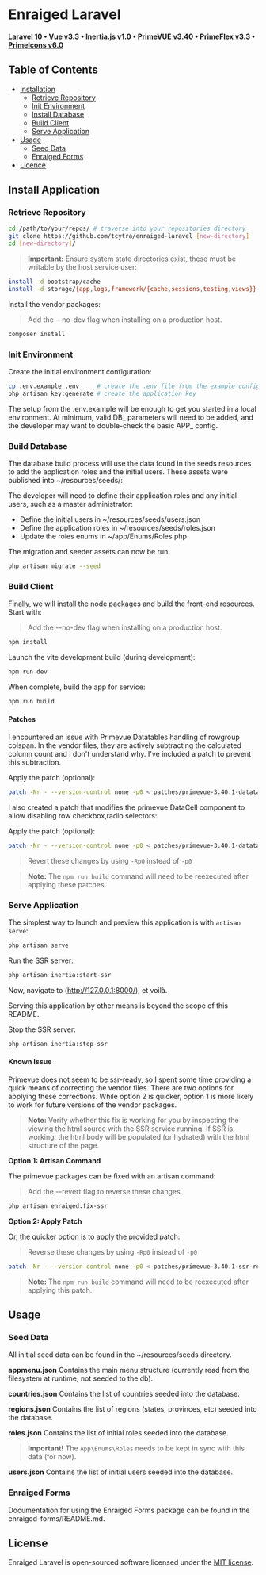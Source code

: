 # Enraiged Laravel

**[Laravel 10](https://laravel.com/docs/10.x/releases)
 • [Vue v3.3](https://vuejs.org/guide/introduction.html)
 • [Inertia.js v1.0](https://inertiajs.com/)
 • [PrimeVUE v3.40](https://primevue.org/installation/)
 • [PrimeFlex v3.3](https://primeflex.org/installation)
 • [PrimeIcons v6.0](https://primevue.org/icons/#list)**


## Table of Contents

- [Installation](#installation)
  * [Retrieve Repository](#retrieve-repository)
  * [Init Environment](#init-environment)
  * [Install Database](#install-database)
  * [Build Client](#build-client)
  * [Serve Application](#serve-application)
- [Usage](#usage)
  * [Seed Data](#seed-data)
  * [Enraiged Forms](#enraiged-forms)
- [Licence](#license)


## Install Application

### Retrieve Repository

```bash
cd /path/to/your/repos/ # traverse into your repositories directory
git clone https://github.com/tcytra/enraiged-laravel [new-directory]
cd [new-directory]/
```

> **Important:** Ensure system state directories exist, these must be writable by the host service user:

```bash
install -d bootstrap/cache
install -d storage/{app,logs,framework/{cache,sessions,testing,views}}
```

Install the vendor packages:

> Add the --no-dev flag when installing on a production host.

```bash
composer install
```


### Init Environment

Create the initial environment configuration:

```bash
cp .env.example .env     # create the .env file from the example config
php artisan key:generate # create the application key
```

The setup from the .env.example will be enough to get you started in a local environment. At minimum, valid DB_ 
parameters will need to be added, and the developer may want to double-check the basic APP_ config.


### Build Database

The database build process will use the data found in the seeds resources to add the application roles and the initial 
users. These assets were published into ~/resources/seeds/:

The developer will need to define their application roles and any initial users, such as a master administrator:

- Define the initial users in ~/resources/seeds/users.json
- Define the application roles in ~/resources/seeds/roles.json
- Update the roles enums in ~/app/Enums/Roles.php


The migration and seeder assets can now be run:

```bash
php artisan migrate --seed
```


### Build Client

Finally, we will install the node packages and build the front-end resources. Start with:

> Add the --no-dev flag when installing on a production host.

```bash
npm install
```

Launch the vite development build (during development):

```bash
npm run dev
```

When complete, build the app for service:

```bash
npm run build
```

#### Patches

I encountered an issue with Primevue Datatables handling of rowgroup colspan. In the vendor files, they are actively
subtracting the calculated column count and I don't understand why. I've included a patch to prevent this subtraction.

Apply the patch (optional):

```bash
patch -Nr - --version-control none -p0 < patches/primevue-3.40.1-datatable-correct-rowgroup-colspan.patch
```

I also created a patch that modifies the primevue DataCell component to allow disabling row checkbox,radio selectors:

Apply the patch (optional):

```bash
patch -Nr - --version-control none -p0 < patches/primevue-3.40.1-datatable-bodycell-add-selectable.patch
```

> Revert these changes by using `-Rp0` instead of `-p0`

> **Note:** The `npm run build` command will need to be reexecuted after applying these patches.

### Serve Application

The simplest way to launch and preview this application is with `artisan serve`:

```bash
php artisan serve
```

Run the SSR server:

```bash
php artisan inertia:start-ssr
```

Now, navigate to (http://127.0.0.1:8000/), et voilà.

Serving this application by other means is beyond the scope of this README.


Stop the SSR server:

```bash
php artisan inertia:stop-ssr
```

#### Known Issue

Primevue does not seem to be ssr-ready, so I spent some time providing a quick means of correcting the vendor files. 
There are two options for applying these corrections. While option 2 is quicker, option 1 is more likely to work for
future versions of the vendor packages.

> **Note:** Verify whether this fix is working for you by inspecting the viewing the html source with the SSR service
running. If SSR is working, the html body will be populated (or hydrated) with the html structure of the page.

**Option 1: Artisan Command**

The primevue packages can be fixed with an artisan command:

> Add the --revert flag to reverse these changes.

```bash
php artisan enraiged:fix-ssr
```

**Option 2: Apply Patch**

Or, the quicker option is to apply the provided patch:

> Reverse these changes by using `-Rp0` instead of `-p0`

```bash
patch -Nr - --version-control none -p0 < patches/primevue-3.40.1-ssr-ready-corrections.patch
```

> **Note:** The `npm run build` command will need to be reexecuted after applying this patch.


## Usage

### Seed Data

All initial seed data can be found in the ~/resources/seeds directory.

**appmenu.json** Contains the main menu structure (currently read from the filesystem at runtime, not seeded to the db).

**countries.json** Contains the list of countries seeded into the database.

**regions.json** Contains the list of regions (states, provinces, etc) seeded into the database.

**roles.json** Contains the list of initial roles seeded into the database.

> **Important!** The `App\Enums\Roles` needs to be kept in sync with this data (for now).

**users.json** Contains the list of initial users seeded into the database.


### Enraiged Forms

Documentation for using the Enraiged Forms package can be found in the enraiged-forms/README.md.


## License

Enraiged Laravel is open-sourced software licensed under the [MIT license](https://opensource.org/licenses/MIT).
